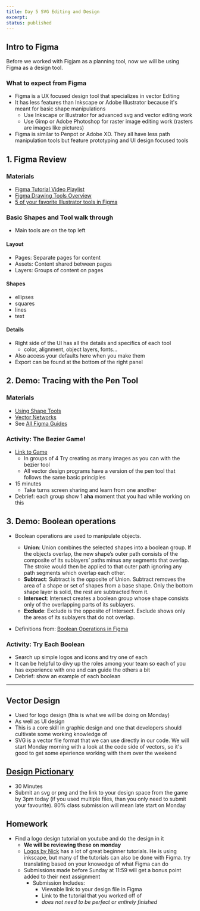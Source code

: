 ```yaml
---
title: Day 5 SVG Editing and Design
excerpt:
status: published
---
```


## Intro to Figma

Before we worked with Figjam as a planning tool, now we will be using Figma as a design tool.

### What to expect from Figma

- Figma is a UX focused design tool that specializes in vector Editing
- It has less features than Inkscape or Adobe Illustrator because it's meant for basic shape manipulations
  - Use Inkscape or Illustrator for advanced svg and vector editing work
  - Use Gimp or Adobe Photoshop for raster image editing work (rasters are images like pictures)
- Figma is similar to Penpot or Adobe XD. They all have less path manipulation tools but feature prototyping and UI design focused tools

## 1. Figma Review

### Materials

- [Figma Tutorial Video Playlist](https://www.youtube.com/playlist?list=PLXDU_eVOJTx7QHLShNqIXL1Cgbxj7HlN4)
- [Figma Drawing Tools Overview](https://webdesign.tutsplus.com/courses/using-figma-for-svg-design/lessons/drawing-tools-overview)
- [5 of your favorite Illustrator tools in Figma](https://medium.com/@saintasia/5-of-your-favorite-illustrator-tools-in-figma-a7c2aaa45d59)

### Basic Shapes and Tool walk through

- Main tools are on the top left

#### Layout

- Pages: Separate pages for content
- Assets: Content shared between pages
- Layers: Groups of content on pages

#### Shapes

- ellipses
- squares
- lines
- text

#### Details

- Right side of the UI has all the details and specifics of each tool
  - color, alignment, object layers, fonts...
- Also access your defaults here when you make them
- Export can be found at the bottom of the right panel

## 2. Demo: Tracing with the Pen Tool

### Materials

- [Using Shape Tools](https://help.figma.com/hc/en-us/articles/360040450133-Using-Shape-Tools)
- [Vector Networks](https://help.figma.com/hc/en-us/articles/360040450213-Vector-networks)
- See [All Figma Guides](https://help.figma.com/hc/en-us/articles/360040450213-Vector-networks)

### Activity: The Bezier Game!

- [Link to Game](https://bezier.method.ac/)
  - In groups of 4 Try creating as many images as you can with the bezier tool
  - All vector design programs have a version of the pen tool that follows the same basic principles
- 15 minutes
  - Take turns screen sharing and learn from one another
- Debrief: each group show 1 **aha** moment that you had while working on this

## 3. Demo: Boolean operations

- Boolean operations are used to manipulate objects.

  - **Union**: Union combines the selected shapes into a boolean group. If the objects overlap, the new shape’s outer path consists of the composite of its sublayers’ paths minus any segments that overlap. The stroke would then be applied to that outer path ignoring any path segments which overlap each other.
  - **Subtract**: Subtract is the opposite of Union. Subtract removes the area of a shape or set of shapes from a base shape. Only the bottom shape layer is solid, the rest are subtracted from it.
  - **Intersect**: Intersect creates a boolean group whose shape consists only of the overlapping parts of its sublayers.
  - **Exclude**: Exclude is the opposite of Intersect. Exclude shows only the areas of its sublayers that do not overlap.

- Definitions from: [Boolean Operations in Figma](https://help.figma.com/hc/en-us/articles/360039957534-Boolean-Operations)

### Activity: Try Each Boolean

- Search up simple logos and icons and try one of each
- It can be helpful to divy up the roles among your team so each of you has experience with one and can guide the others a bit
- Debrief: show an example of each boolean

---

## Vector Design

- Used for logo design (this is what we will be doing on Monday)
- As well as UI design
- This is a core skill in graphic design and one that developers should cultivate some working knowledge of
- SVG is a vector file format that we can use directly in our code. We will start Monday morning with a look at the code side of vectors, so it's good to get some eperience working with them over the weekend

## [Design Pictionary](https://gist.github.com/lilyx13/2faa31ede90adf23c001f3482697436a)

- 30 Minutes
- Submit an svg or png and the link to your design space from the game by 3pm today (if you used multiple files, than you only need to submit your favourite). 80% class submission will mean late start on Monday

## Homework

- Find a logo design tutorial on youtube and do the design in it
  - **We will be reviewing these on monday**
  - [Logos by Nick](https://www.youtube.com/c/LogosByNick/playlists) has a lot of great beginner tutorials. He is using inkscape, but many of the tutorials can also be done with Figma. try translating based on your knowedge of what Figma can do
  - Submissions made before Sunday at 11:59 will get a bonus point added to their next assignment
    - Submission Includes:
      - Viewable link to your design file in Figma
      - Link to the tutorial that you worked off of
      - _does not need to be perfect or entirely finished_
